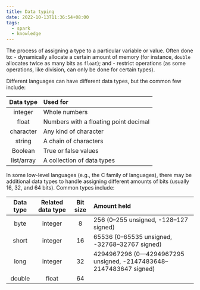 ```yaml
---
title: Data typing
date: 2022-10-13T11:36:54+08:00
tags:
  - spark
  - knowledge
---
```


The process of assigning a type to a particular variable or value. Often done to:
	- dynamically allocate a certain amount of memory (for instance, `double` allocates twice as many bits as `float`); and
	- restrict operations (as some operations, like division, can only be done for certain types).

Different languages can have different data types, but the common few include:

| Data type | Used for |
|:-:|:-|
| integer | Whole numbers |
| float | Numbers with a floating point decimal |
| character | Any kind of character |
| string | A chain of characters |
| Boolean | True or false values |
| list/array | A collection of data types |

In some low-level languages (e.g., the C family of languages), there may be additional data types to handle assigning different amounts of bits (usually 16, 32, and 64 bits). Common types include:

| Data type | Related data type | Bit size | Amount held |
|:-:|:-:|:-:|:-|
| byte | integer | 8 | 256 (0–255 unsigned, -128–127 signed) |
| short | integer | 16 | 65536 (0–65535 unsigned, -32768–32767 signed) |
| long | integer | 32 | 4294967296 (0—4294967295 unsigned, -2147483648–2147483647 signed) |
| double | float | 64 | | 
